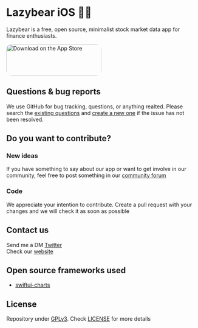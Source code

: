 # Lazybear iOS 🐻🧸
Lazybear is a free, open source, minimalist stock market data app for finance enthusiasts.  

<a href="https://apps.apple.com/us/app/lazybear-insider-trading/id1534612943?itsct=apps_box&amp;itscg=30200" style="display: inline-block; overflow: hidden; border-top-left-radius: 13px; border-top-right-radius: 13px; border-bottom-right-radius: 13px; border-bottom-left-radius: 13px; width: 250px; height: 83px;"><img src="https://tools.applemediaservices.com/api/badges/download-on-the-app-store/black/en-US?size=250x83&amp;releaseDate=1602892800&h=d01b7376dc2cc3eaa69491b1331851c1" alt="Download on the App Store" style="border-top-left-radius: 13px; border-top-right-radius: 13px; border-bottom-right-radius: 13px; border-bottom-left-radius: 13px; width: 250px; height: 83px;"></a>   

## Questions & bug reports
We use GitHub for bug tracking, questions, or anything realted. Please search the [existing questions](https://github.com/denniscm190/lazybear-iOS/issues) and [create a new one](https://github.com/denniscm190/lazybear-iOS/issues) if the issue has not been resolved.

## Do you want to contribute?
### New ideas
If you have something to say about our app or want to get involve in our community, feel free to post something in our [community forum](https://github.com/denniscm190/lazybear-iOS/discussions)

### Code
We appreciate your intention to contribute. Create a pull request with your changes and we will check it as soon as possible

## Contact us
Send me a DM [Twitter](https://twitter.com/dennisconcep)  
Check our [website](https://lazybear.app)

## Open source frameworks used 
- [swiftui-charts](https://github.com/spacenation/swiftui-charts)   

## License
Repository under [GPLv3](https://www.gnu.org/licenses/gpl-3.0.html). Check [LICENSE](LICENSE.md) for more details

